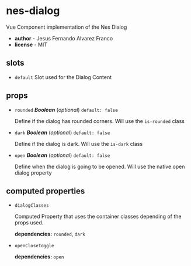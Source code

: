 # nes-dialog 

Vue Component implementation of the Nes Dialog 

- **author** - Jesus Fernando Alvarez Franco 
- **license** - MIT 

## slots 

- `default` Slot used for the Dialog Content 

## props 

- `rounded` ***Boolean*** (*optional*) `default: false` 

  Define if the dialog has rounded corners. Will use the `is-rounded` class 

- `dark` ***Boolean*** (*optional*) `default: false` 

  Define if the dialog is dark. Will use the `is-dark` class 

- `open` ***Boolean*** (*optional*) `default: false` 

  Define when the dialog is going to be opened. Will use the native open dialog property 

## computed properties 

- `dialogClasses` 

  Computed Property that uses the container classes depending of the props used. 

   **dependencies:** `rounded`, `dark` 

- `openCloseToggle` 

   **dependencies:** `open` 


